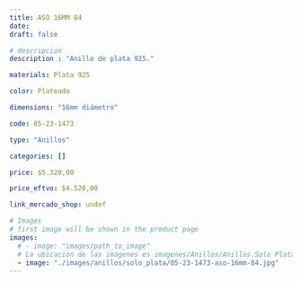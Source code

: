 ```yaml
---
title: ASO 16MM 84
date: 
draft: false

# descripcion
description : "Anillo de plata 925."

materials: Plata 925

color: Plateado

dimensions: "16mm diámetro"

code: 05-23-1473

type: "Anillos"

categories: []

price: $5.320,00

price_eftvo: $4.520,00

link_mercado_shop: undef

# Images
# first image will be shown in the product page
images:
  # - image: "images/path_to_image"
  # La ubicacion de las imagenes es imagenes/Anillos/Anillos.Solo Plata/05-23-1473-aso-16mm-84
  - image: "./images/anillos/solo_plata/05-23-1473-aso-16mm-84.jpg"
---
```

